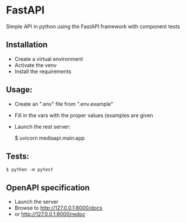 # FastAPI

Simple API in python using the FastAPI framework with component tests


## Installation

- Create a virtual environment
- Activate the venv
- Install the requirements

## Usage: 

- Create an ".env" file from ".env.example"
- Fill in the vars with the proper values (examples are given
- Launch the rest server:


    $ uvicorn mediaapi.main:app


## Tests:
    
    $ python -m pytest


## OpenAPI specification

- Launch the server
- Browse to http://127.0.0.1:8000/docs
- or http://127.0.0.1:8000/redoc